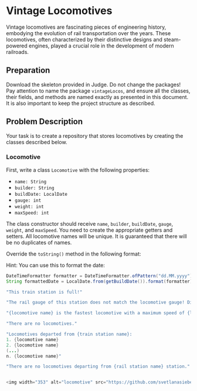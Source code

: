 # Vintage Locomotives 

Vintage locomotives are fascinating pieces of engineering history, embodying the evolution of rail transportation over the years. These locomotives, often characterized by their distinctive designs and steam-powered engines, played a crucial role in the development of modern railroads.

## Preparation

Download the skeleton provided in Judge. Do not change the packages! Pay attention to name the package `vintageLocos`, and ensure all the classes, their fields, and methods are named exactly as presented in this document. It is also important to keep the project structure as described.

## Problem Description

Your task is to create a repository that stores locomotives by creating the classes described below.

### Locomotive

First, write a class `Locomotive` with the following properties:
- `name: String`
- `builder: String`
- `buildDate: LocalDate`
- `gauge: int`
- `weight: int`
- `maxSpeed: int`

The class constructor should receive `name`, `builder`, `buildDate`, `gauge`, `weight`, and `maxSpeed`. You need to create the appropriate getters and setters. All locomotive names will be unique. It is guaranteed that there will be no duplicates of names.

Override the `toString()` method in the following format:

Hint: You can use this to format the date:
```java
DateTimeFormatter formatter = DateTimeFormatter.ofPattern("dd.MM.yyyy");
String formattedDate = LocalDate.from(getBuildDate()).format(formatter);

"This train station is full!"

"The rail gauge of this station does not match the locomotive gauge! Difference: {the difference between the station gauge and the locomotive gauge in absolute value} mm."

"{locomotive name} is the fastest locomotive with a maximum speed of {locomotive maxSpeed} km/h."

"There are no locomotives."

"Locomotives departed from {train station name}:
1. {locomotive name}
2. {locomotive name}
(...)
n. {locomotive name}"

"There are no locomotives departing from {rail station name} station."


<img width="353" alt="locomotive" src="https://github.com/svetlanasieber/Software-Engineering--Path-SoftUni/assets/135451084/80b075fe-25da-4483-b281-89708f688755">
